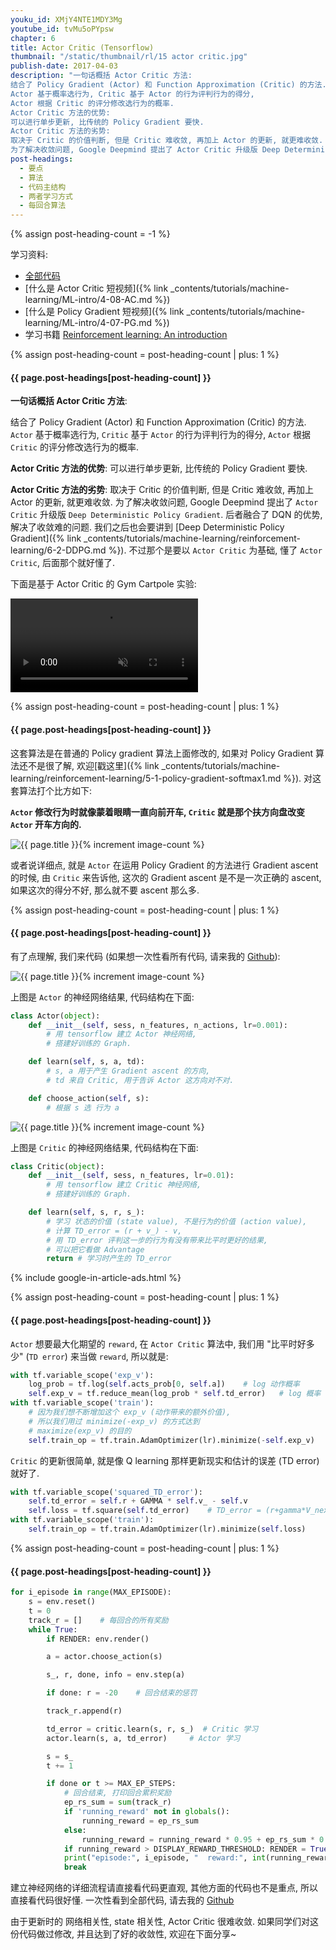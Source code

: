 ```yaml
---
youku_id: XMjY4NTE1MDY3Mg
youtube_id: tvMu5oPYpsw
chapter: 6
title: Actor Critic (Tensorflow)
thumbnail: "/static/thumbnail/rl/15 actor critic.jpg"
publish-date: 2017-04-03
description: "一句话概括 Actor Critic 方法:
结合了 Policy Gradient (Actor) 和 Function Approximation (Critic) 的方法.
Actor 基于概率选行为, Critic 基于 Actor 的行为评判行为的得分,
Actor 根据 Critic 的评分修改选行为的概率.
Actor Critic 方法的优势:
可以进行单步更新, 比传统的 Policy Gradient 要快.
Actor Critic 方法的劣势:
取决于 Critic 的价值判断, 但是 Critic 难收敛, 再加上 Actor 的更新, 就更难收敛.
为了解决收敛问题, Google Deepmind 提出了 Actor Critic 升级版 Deep Deterministic Policy Gradient."
post-headings:
  - 要点
  - 算法
  - 代码主结构
  - 两者学习方式
  - 每回合算法
---
```

{% assign post-heading-count = -1 %}

学习资料:
  * [全部代码](https://github.com/MorvanZhou/Reinforcement-learning-with-tensorflow/tree/master/contents/8_Actor_Critic_Advantage)
  * [什么是 Actor Critic 短视频]({% link _contents/tutorials/machine-learning/ML-intro/4-08-AC.md %})
  * [什么是 Policy Gradient 短视频]({% link _contents/tutorials/machine-learning/ML-intro/4-07-PG.md %})
  * 学习书籍 [Reinforcement learning: An introduction](http://ufal.mff.cuni.cz/~straka/courses/npfl114/2016/sutton-bookdraft2016sep.pdf)

{% assign post-heading-count = post-heading-count | plus: 1 %}
<h4 class="tut-h4-pad" id="{{ page.post-headings[post-heading-count] }}">{{ page.post-headings[post-heading-count] }}</h4>

**一句话概括 Actor Critic 方法**:

结合了 Policy Gradient (Actor) 和 Function Approximation (Critic) 的方法.
`Actor` 基于概率选行为, `Critic` 基于 `Actor` 的行为评判行为的得分,
`Actor` 根据 `Critic` 的评分修改选行为的概率.

**Actor Critic 方法的优势**:
可以进行单步更新, 比传统的 Policy Gradient 要快.

**Actor Critic 方法的劣势**:
取决于 Critic 的价值判断, 但是 Critic 难收敛, 再加上 Actor 的更新, 就更难收敛.
为了解决收敛问题, Google Deepmind 提出了 `Actor Critic` 升级版 `Deep Deterministic Policy Gradient`.
后者融合了 DQN 的优势, 解决了收敛难的问题. 我们之后也会要讲到 [Deep Deterministic Policy Gradient]({% link _contents/tutorials/machine-learning/reinforcement-learning/6-2-DDPG.md %}).
不过那个是要以 `Actor Critic` 为基础, 懂了 `Actor Critic`, 后面那个就好懂了.

下面是基于 Actor Critic 的 Gym Cartpole 实验:

<video class="tut-content-video" controls loop autoplay muted>
  <source src="/static/results/rl/cartpole actor critic.mp4" type="video/mp4">
  Your browser does not support HTML5 video.
</video>




{% assign post-heading-count = post-heading-count | plus: 1 %}
<h4 class="tut-h4-pad" id="{{ page.post-headings[post-heading-count] }}">{{ page.post-headings[post-heading-count] }}</h4>

这套算法是在普通的 Policy gradient 算法上面修改的, 如果对 Policy Gradient
算法还不是很了解, 欢迎[戳这里]({% link _contents/tutorials/machine-learning/reinforcement-learning/5-1-policy-gradient-softmax1.md %}).
对这套算法打个比方如下:

**`Actor` 修改行为时就像蒙着眼睛一直向前开车, `Critic` 就是那个扶方向盘改变 `Actor`
开车方向的.**

<img class="course-image" src="/static/results/rl/6-1-1.png" alt="{{ page.title }}{% increment image-count %}">

或者说详细点, 就是 `Actor` 在运用 Policy Gradient 的方法进行 Gradient ascent 的时候, 由
`Critic` 来告诉他, 这次的 Gradient ascent 是不是一次正确的 ascent, 如果这次的得分不好,
那么就不要 ascent 那么多.

{% assign post-heading-count = post-heading-count | plus: 1 %}
<h4 class="tut-h4-pad" id="{{ page.post-headings[post-heading-count] }}">{{ page.post-headings[post-heading-count] }}</h4>

有了点理解, 我们来代码 (如果想一次性看所有代码, 请来我的 [Github](https://github.com/MorvanZhou/tutorials/blob/master/Reinforcement_learning_TUT/8_Actor_Critic_Advantage/AC_CartPole.py)):

<img class="course-image" src="/static/results/rl/6-1-2.png" alt="{{ page.title }}{% increment image-count %}">

上图是 `Actor` 的神经网络结果, 代码结构在下面:

```python
class Actor(object):
    def __init__(self, sess, n_features, n_actions, lr=0.001):
        # 用 tensorflow 建立 Actor 神经网络,
        # 搭建好训练的 Graph.

    def learn(self, s, a, td):
        # s, a 用于产生 Gradient ascent 的方向,
        # td 来自 Critic, 用于告诉 Actor 这方向对不对.

    def choose_action(self, s):
        # 根据 s 选 行为 a
```


<img class="course-image" src="/static/results/rl/6-1-3.png" alt="{{ page.title }}{% increment image-count %}">

上图是 `Critic` 的神经网络结果, 代码结构在下面:

```python
class Critic(object):
    def __init__(self, sess, n_features, lr=0.01):
        # 用 tensorflow 建立 Critic 神经网络,
        # 搭建好训练的 Graph.

    def learn(self, s, r, s_):
        # 学习 状态的价值 (state value), 不是行为的价值 (action value),
        # 计算 TD_error = (r + v_) - v,
        # 用 TD_error 评判这一步的行为有没有带来比平时更好的结果,
        # 可以把它看做 Advantage
        return # 学习时产生的 TD_error
```



{% include google-in-article-ads.html %}

{% assign post-heading-count = post-heading-count | plus: 1 %}
<h4 class="tut-h4-pad" id="{{ page.post-headings[post-heading-count] }}">{{ page.post-headings[post-heading-count] }}</h4>

`Actor` 想要最大化期望的 `reward`, 在 `Actor Critic` 算法中, 我们用 "比平时好多少"
(`TD error`) 来当做 `reward`, 所以就是:

```python
with tf.variable_scope('exp_v'):
    log_prob = tf.log(self.acts_prob[0, self.a])    # log 动作概率
    self.exp_v = tf.reduce_mean(log_prob * self.td_error)   # log 概率 * TD 方向
with tf.variable_scope('train'):
    # 因为我们想不断增加这个 exp_v (动作带来的额外价值),
    # 所以我们用过 minimize(-exp_v) 的方式达到
    # maximize(exp_v) 的目的
    self.train_op = tf.train.AdamOptimizer(lr).minimize(-self.exp_v)
```

`Critic` 的更新很简单, 就是像 Q learning 那样更新现实和估计的误差 (TD error) 就好了.

```python
with tf.variable_scope('squared_TD_error'):
    self.td_error = self.r + GAMMA * self.v_ - self.v
    self.loss = tf.square(self.td_error)    # TD_error = (r+gamma*V_next) - V_eval
with tf.variable_scope('train'):
    self.train_op = tf.train.AdamOptimizer(lr).minimize(self.loss)
```



{% assign post-heading-count = post-heading-count | plus: 1 %}
<h4 class="tut-h4-pad" id="{{ page.post-headings[post-heading-count] }}">{{ page.post-headings[post-heading-count] }}</h4>

```python
for i_episode in range(MAX_EPISODE):
    s = env.reset()
    t = 0
    track_r = []    # 每回合的所有奖励
    while True:
        if RENDER: env.render()

        a = actor.choose_action(s)

        s_, r, done, info = env.step(a)

        if done: r = -20    # 回合结束的惩罚

        track_r.append(r)

        td_error = critic.learn(s, r, s_)  # Critic 学习
        actor.learn(s, a, td_error)     # Actor 学习

        s = s_
        t += 1

        if done or t >= MAX_EP_STEPS:
            # 回合结束, 打印回合累积奖励
            ep_rs_sum = sum(track_r)
            if 'running_reward' not in globals():
                running_reward = ep_rs_sum
            else:
                running_reward = running_reward * 0.95 + ep_rs_sum * 0.05
            if running_reward > DISPLAY_REWARD_THRESHOLD: RENDER = True  # rendering
            print("episode:", i_episode, "  reward:", int(running_reward))
            break
```

建立神经网络的详细流程请直接看代码更直观, 其他方面的代码也不是重点, 所以直接看代码很好懂.
一次性看到全部代码, 请去我的 [Github](https://github.com/MorvanZhou/Reinforcement-learning-with-tensorflow/blob/master/contents/8_Actor_Critic_Advantage/AC_CartPole.py)

由于更新时的 网络相关性, state 相关性, Actor Critic 很难收敛. 如果同学们对这份代码做过修改,
并且达到了好的收敛性, 欢迎在下面分享~
